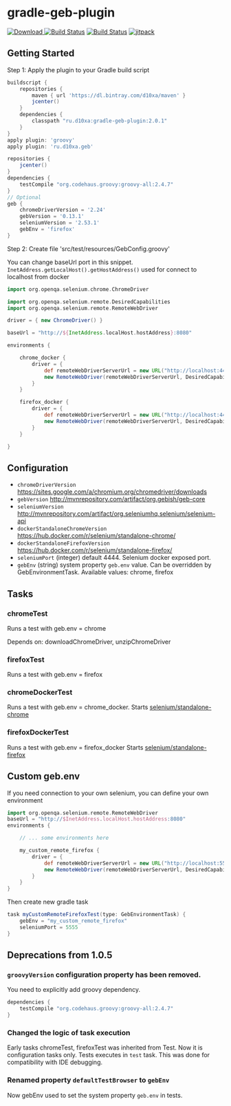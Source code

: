 # gradle-geb-plugin

[![Download](https://api.bintray.com/packages/d10xa/maven/ru.d10xa%3Agradle-geb-plugin/images/download.svg) ](https://bintray.com/d10xa/maven/ru.d10xa%3Agradle-geb-plugin/_latestVersion)
[![Build Status](https://travis-ci.org/d10xa/gradle-geb-plugin.svg?branch=master)](https://travis-ci.org/d10xa/gradle-geb-plugin)
[![Build Status](https://snap-ci.com/d10xa/gradle-geb-plugin/branch/master/build_image)](https://snap-ci.com/d10xa/gradle-geb-plugin/branch/master)
[![jitpack](https://jitpack.io/v/ru.d10xa/gradle-geb-plugin.svg)](https://jitpack.io/#ru.d10xa/gradle-geb-plugin)

## Getting Started

Step 1: Apply the plugin to your Gradle build script

```groovy
buildscript {
    repositories {
        maven { url 'https://dl.bintray.com/d10xa/maven' }
        jcenter()
    }
    dependencies {
        classpath "ru.d10xa:gradle-geb-plugin:2.0.1"
    }
}
apply plugin: 'groovy'
apply plugin: 'ru.d10xa.geb'

repositories {
    jcenter()
}
dependencies {
    testCompile "org.codehaus.groovy:groovy-all:2.4.7"
}
// Optional
geb {
    chromeDriverVersion = '2.24'
    gebVersion = '0.13.1'
    seleniumVersion = '2.53.1'
    gebEnv = 'firefox'
}
```

Step 2: Create file 'src/test/resources/GebConfig.groovy'

You can change baseUrl port in this snippet.
`InetAddress.getLocalHost().getHostAddress()` used for connect to localhost from docker

```groovy
import org.openqa.selenium.chrome.ChromeDriver

import org.openqa.selenium.remote.DesiredCapabilities
import org.openqa.selenium.remote.RemoteWebDriver

driver = { new ChromeDriver() }

baseUrl = "http://${InetAddress.localHost.hostAddress}:8080"

environments {

    chrome_docker {
        driver = {
            def remoteWebDriverServerUrl = new URL("http://localhost:4444/wd/hub")
            new RemoteWebDriver(remoteWebDriverServerUrl, DesiredCapabilities.chrome())
        }
    }

    firefox_docker {
        driver = {
            def remoteWebDriverServerUrl = new URL("http://localhost:4444/wd/hub")
            new RemoteWebDriver(remoteWebDriverServerUrl, DesiredCapabilities.firefox())
        }
    }

}
```

## Configuration

- `chromeDriverVersion` https://sites.google.com/a/chromium.org/chromedriver/downloads
- `gebVersion` http://mvnrepository.com/artifact/org.gebish/geb-core
- `seleniumVersion` http://mvnrepository.com/artifact/org.seleniumhq.selenium/selenium-api
- `dockerStandaloneChromeVersion` https://hub.docker.com/r/selenium/standalone-chrome/
- `dockerStandaloneFirefoxVersion` https://hub.docker.com/r/selenium/standalone-firefox/
- `seleniumPort` (integer) default 4444. Selenium docker exposed port.
- `gebEnv` (string) system property `geb.env` value. 
Can be overridden by GebEnvironmentTask. Available values: chrome, firefox

## Tasks

### chromeTest

Runs a test with geb.env = chrome

Depends on: downloadChromeDriver, unzipChromeDriver

### firefoxTest

Runs a test with geb.env = firefox

### chromeDockerTest

Runs a test with geb.env = chrome_docker.
Starts [selenium/standalone-chrome](https://hub.docker.com/r/selenium/standalone-chrome/)

### firefoxDockerTest

Runs a test with geb.env = firefox_docker
Starts [selenium/standalone-firefox](https://hub.docker.com/r/selenium/standalone-firefox/)

## Custom geb.env

If you need connection to your own selenium, you can define your own environment

```groovy
import org.openqa.selenium.remote.RemoteWebDriver
baseUrl = "http://$InetAddress.localHost.hostAddress:8080"
environments {

    // ... some environments here

    my_custom_remote_firefox {
        driver = {
            def remoteWebDriverServerUrl = new URL("http://localhost:5555/wd/hub")
            new RemoteWebDriver(remoteWebDriverServerUrl, DesiredCapabilities.firefox())
        }
    }
}

```

Then create new gradle task

```gradle
task myCustomRemoteFirefoxTest(type: GebEnvironmentTask) {
    gebEnv = "my_custom_remote_firefox"
    seleniumPort = 5555
}
```

## Deprecations from 1.0.5

### `groovyVersion` configuration property has been removed. 

You need to explicitly add groovy dependency. 

```gradle
dependencies {
    testCompile "org.codehaus.groovy:groovy-all:2.4.7"
}
```

### Changed the logic of task execution

Early tasks chromeTest, firefoxTest was inherited from Test. 
Now it is configuration tasks only. Tests executes in `test` task.
This was done for compatibility with IDE debugging.

### Renamed property `defaultTestBrowser` to `gebEnv`

Now gebEnv used to set the system property `geb.env` in tests.
